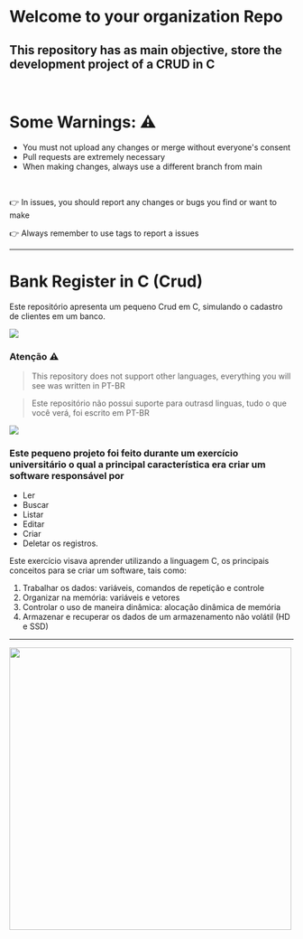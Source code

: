 # Welcome to your organization Repo

## This repository has as main objective, store the development project of a CRUD in C

<br />

# Some Warnings: ⚠️

- You must not upload any changes or merge without everyone's consent
- Pull requests are extremely necessary
- When making changes, always use a different branch from main

<br />

👉 In issues, you should report any changes or bugs you find or want to make

👉 Always remember to use tags to report a issues

---

# Bank Register in C (Crud)

Este repositório apresenta um pequeno Crud em C, simulando o cadastro de clientes em um banco.

![](https://i.imgur.com/waxVImv.png)

### Atenção ⚠️

> This repository does not support other languages, everything you will see was written in PT-BR

> Este repositório não possui suporte para outrasd linguas, tudo o que você verá, foi escrito em PT-BR

![](https://i.imgur.com/waxVImv.png)

### Este pequeno projeto foi feito durante um exercício universitário o qual a principal característica era criar um software responsável por

- Ler
- Buscar
- Listar
- Editar
- Criar
- Deletar os registros.

Este exercício visava aprender utilizando a linguagem C, os principais conceitos para se criar um software, tais como:

1. Trabalhar os dados: variáveis, comandos de repetição e controle
2. Organizar na memória: variáveis e vetores
3. Controlar o uso de maneira dinâmica: alocação dinâmica de memória
4. Armazenar e recuperar os dados de um armazenamento não volátil (HD e SSD)

---

<img src="https://user-images.githubusercontent.com/74038190/225813708-98b745f2-7d22-48cf-9150-083f1b00d6c9.gif" width="500">
<br><br>
